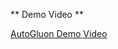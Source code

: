 ** Demo Video **

[AutoGluon Demo Video](https://sjsu0-my.sharepoint.com/:v:/g/personal/akshata_madavi_sjsu_edu/Eez4hJErRAtFrQhmA0tp16kB3cXFMNp6wRRJOATRKEeDIg?nav=eyJyZWZlcnJhbEluZm8iOnsicmVmZXJyYWxBcHAiOiJPbmVEcml2ZUZvckJ1c2luZXNzIiwicmVmZXJyYWxBcHBQbGF0Zm9ybSI6IldlYiIsInJlZmVycmFsTW9kZSI6InZpZXciLCJyZWZlcnJhbFZpZXciOiJNeUZpbGVzTGlua0NvcHkifX0&e=MKdpqs)